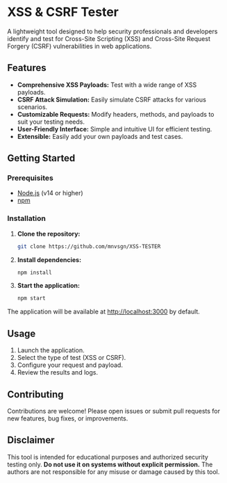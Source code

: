 # XSS & CSRF Tester

A lightweight tool designed to help security professionals and developers identify and test for Cross-Site Scripting (XSS) and Cross-Site Request Forgery (CSRF) vulnerabilities in web applications.

## Features

- **Comprehensive XSS Payloads:** Test with a wide range of XSS payloads.
- **CSRF Attack Simulation:** Easily simulate CSRF attacks for various scenarios.
- **Customizable Requests:** Modify headers, methods, and payloads to suit your testing needs.
- **User-Friendly Interface:** Simple and intuitive UI for efficient testing.
- **Extensible:** Easily add your own payloads and test cases.

## Getting Started

### Prerequisites

- [Node.js](https://nodejs.org/) (v14 or higher)
- [npm](https://www.npmjs.com/)

### Installation

1. **Clone the repository:**
    ```bash
    git clone https://github.com/mnvsgn/XSS-TESTER
    ```
2. **Install dependencies:**
    ```bash
    npm install
    ```
3. **Start the application:**
    ```bash
    npm start
    ```

The application will be available at [http://localhost:3000](http://localhost:3000) by default.

## Usage

1. Launch the application.
2. Select the type of test (XSS or CSRF).
3. Configure your request and payload.
4. Review the results and logs.

## Contributing

Contributions are welcome! Please open issues or submit pull requests for new features, bug fixes, or improvements.

## Disclaimer

This tool is intended for educational purposes and authorized security testing only. **Do not use it on systems without explicit permission.** The authors are not responsible for any misuse or damage caused by this tool.